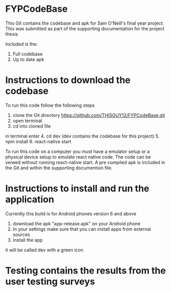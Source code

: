 # FYPCodeBase
This Git contains the codebase and apk for Sam O'Neill's final year project.
This was submitted as part of the supporting documentation for the project thesis

Included is the:
1. Full codebase
2. Up to date apk 

# Instructions to download the codebase
To run this code follow the following steps
1. clone the Git directory https://github.com/THISGUY12/FYPCodeBase.git
2. open terminal
3. cd into cloned file

in terminal enter 
	4. cd dev (dev contains the codebase for this project) 
	5. npm install
	6. react-native start
	
To run this code on a computer you must have a emulator setup or a physical device setup to emulate react native code. 
The code can be veiwed without running react-native start.
A pre compiled apk is included in the Git and within the supporting documention file.

# Instructions to install and run the application
Currently this build is for Android phones version 6 and above

1. download the apk "app-release.apk" on your Android phone
2. In your settings make sure that you can install apps from external sources
3. Install the app 

it will be called dev with a green icon


# Testing contains the results from the user testing surveys
